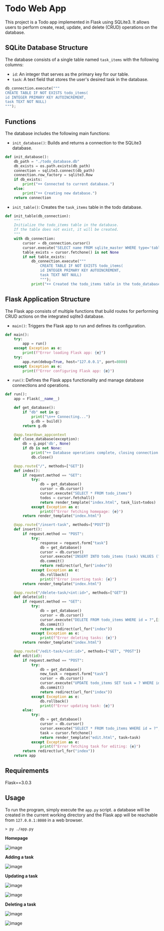 # Todo Web App

This project is a Todo app implemented in Flask using SQLite3. It allows users to perform create, read, update, and delete (CRUD) operations on the database.

## SQLite Database Structure

The database consists of a single table named `task_items` with the following columns:

- `id`: An integer that serves as the primary key for our table.
- `task`: A text field that stores the user's desired task in the database.

```py
db_connection.execute("""
CREATE TABLE IF NOT EXISTS todo_items(
id INTEGER PRIMARY KEY AUTOINCREMENT,
task TEXT NOT NULL)
""");
```

## Functions

The database includes the following main functions:

- `init_database()`: Builds and returns a connection to the SQLite3 database.
```py
def init_database():
    db_path = "./todo_database.db"
    db_exists = os.path.exists(db_path)
    connection = sqlite3.connect(db_path)
    connection.row_factory = sqlite3.Row
    if db_exists:
        print("++ Connected to current database.")
    else:
        print("++ Creating new database.")
    return connection
```

- `init_table()`: Creates the `task_items` table in the todo database.
```py
def init_table(db_connection):
    """
    Initialize the todo_items table in the database.
    If the table does not exist, it will be created.
    """
    with db_connection:
        cursor = db_connection.cursor()
        cursor.execute("SELECT name FROM sqlite_master WHERE type='table' AND name='todo_items';")
        table_exists = cursor.fetchone() is not None
        if not table_exists:
            db_connection.execute("""
                CREATE TABLE IF NOT EXISTS todo_items(
                id INTEGER PRIMARY KEY AUTOINCREMENT,
                task TEXT NOT NULL)
                """);
            print("++ Created the todo_items table in the todo_database.")
```

## Flask Application Structure

The Flask app consists of multiple functions that build routes for performing CRUD actions on the integrated sqlite3 database.

- `main()`: Triggers the Flask app to run and defines its configuration.
```py
def main():
    try:
        app = run()
    except Exception as e:
        print(f"Error loading Flask app: {e}")
    try:
        app.run(debug=True, host="127.0.0.1", port=8080)
    except Exception as e:
        print(f"Error configuring Flask app: {e}")
```

- `run()`: Defines the Flask apps functionality and manage database connections and operations.
```py
def run():
    app = Flask(__name__)

    def get_database():
        if "db" not in g:
            print("\n++ Connecting...")
            g.db = build()
        return g.db

    @app.teardown_appcontext
    def close_database(exception):
        db = g.pop('db', None)
        if db is not None:
            print("++ Database operations complete, closing connection.\n")
            db.close()

    @app.route("/", methods=["GET"])
    def index():
        if request.method == "GET":
            try:
                db = get_database()
                cursor = db.cursor()
                cursor.execute("SELECT * FROM todo_items")
                todos = cursor.fetchall()
                return render_template("index.html", task_list=todos)
            except Exception as e:
                print(f"Error fetching homepage: {e}")
        return render_template("index.html")

    @app.route("/insert-task", methods=["POST"])
    def insert():
        if request.method == "POST":
            try:
                response = request.form["task"]
                db = get_database()
                cursor = db.cursor()
                cursor.execute("INSERT INTO todo_items (task) VALUES (?)", [response])
                db.commit()
                return redirect(url_for("index"))
            except Exception as e:
                db.rollback()
                print(f"Error inserting task: {e}")
        return render_template("index.html")

    @app.route("/delete-task/<int:id>", methods=["GET"])
    def delete(id):
        if request.method == "GET":
            try:
                db = get_database()
                cursor = db.cursor()
                cursor.execute("DELETE FROM todo_items WHERE id = ?",[id])
                db.commit()
                return redirect(url_for("index"))
            except Exception as e:
                print(f"Error deleting tasks: {e}")
        return render_template("index.html")

    @app.route("/edit-task/<int:id>", methods=["GET", "POST"])
    def edit(id):
        if request.method == "POST":
            try:
                db = get_database()
                new_task = request.form["task"]
                cursor = db.cursor()
                cursor.execute("UPDATE todo_items SET task = ? WHERE id = ?", [new_task, id])
                db.commit()
                return redirect(url_for("index"))
            except Exception as e:
                db.rollback()
                print(f"Error updating task: {e}")
        else:
            try:
                db = get_database()
                cursor = db.cursor()
                cursor.execute("SELECT * FROM todo_items WHERE id = ?", [id])
                task = cursor.fetchone()
                return render_template("edit.html", task=task)
            except Exception as e:
                print(f"Error fetching task for editing: {e}")
        return redirect(url_for("index"))
    return app
```

## Requirements
Flask==3.0.3

## Usage

To run the program, simply execute the `app.py` script. a database will be created in the current working directory and the Flask app will be reachable from `127.0.0.1:8080` in a web browser.

```
> py ./app.py
```

**Homepage**

![image](https://github.com/user-attachments/assets/ecce39d7-2f8a-4471-a683-e61711615e84)

**Adding a task**

![image](https://github.com/user-attachments/assets/4db958b9-db0e-4001-b35b-5962eb873f99)

**Updating a task**

![image](https://github.com/user-attachments/assets/2bbd584a-962c-4a7e-9b0d-463c90f85904)

![image](https://github.com/user-attachments/assets/6302ded9-0567-4d2f-bf5e-54a3bcc2cf5b)

**Deleting a task**

![image](https://github.com/user-attachments/assets/a4907dcc-5570-478c-b0ae-557edae33173)

![image](https://github.com/user-attachments/assets/06c33de9-c450-4c7a-b25a-f39c4e91d030)